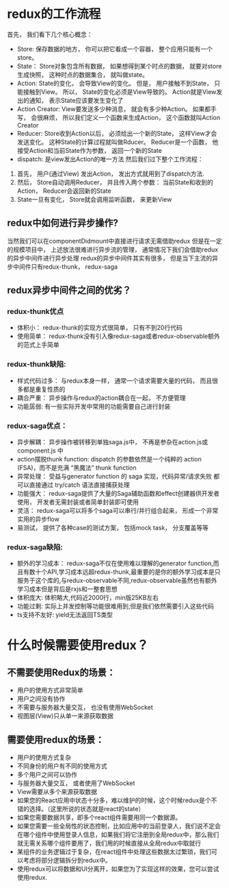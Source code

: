 # redux的工作流程
首先， 我们看下几个核心概念：
- Store: 保存数据的地方， 你可以把它看成一个容器， 整个应用只能有一个store。
- State： Store对象包含所有数据， 如果想得到某个时点的数据， 就要对store生成快照， 这种时点的数据集合， 就叫做state。
- Action: State的变化， 会导致View的变化。 但是， 用户接触不到State， 只能接触到View。 所以， State的变化必须是View导致的。 Action就是View发出的通知， 表示State应该要发生变化了
- Action Creator: View要发送多少种消息， 就会有多少种Action。 如果都手写， 会很麻烦， 所以我们定义一个函数来生成Action， 这个函数就叫Action Creator
- Reducer: Store收到Action以后， 必须给出一个新的State， 这样View才会发送变化。 这种State的计算过程就叫做Rducer。 Reducer是一个函数， 他接受Action和当前State作为参数， 返回一个新的State
- dispatch: 是view发出Action的唯一方法
然后我们过下整个工作流程：
1. 首先， 用户(通过View) 发出Action， 发出方式就用到了dispatch方法.
2. 然后， Store自动调用Reducer， 并且传入两个参数： 当前State和收到的Action， Reducer会返回新的State
3. State一旦有变化， Store就会调用监听函数， 来更新View
## redux中如何进行异步操作?
当然我们可以在componentDidmount中直接进行请求无需借助redux
但是在一定的规模项目中， 上述放法很难进行异步流的管理， 通常情况下我们会借助redux的异步中间件进行异步处理
redux的异步中间件其实有很多， 但是当下主流的异步中间件只有redux-thunk， redux-saga
## redux异步中间件之间的优劣？
### redux-thunk优点
- 体积小： redux-thunk的实现方式很简单， 只有不到20行代码
- 使用简单： redux-thunk没有引入像redux-saga或者redux-observable额外的范式上手简单
### redux-thunk缺陷:
- 样式代码过多： 与redux本身一样， 通常一个请求需要大量的代码， 而且很多都是重复性质的
- 耦合严重： 异步操作与redux的action耦合在一起， 不方便管理
- 功能孱弱: 有一些实际开发中常用的功能需要自己进行封装
### redux-saga优点：
- 异步解耦： 异步操作被转移到单独saga.js中， 不再是参杂在action.js或component.js 中
- action摆脱thunk function: dispatch 的参数依然是一个纯粹的 action (FSA)，而不是充满 “黑魔法” thunk function
- 异常处理： 受益与generator function 的 saga 实现，代码异常/请求失败 都可以直接通过 try/catch 语法直接捕获处理
- 功能强大： redux-saga提供了大量的Saga辅助函数和effect创建器供开发者使用， 开发者无需封装或者简单封装即可使用
- 灵活： redux-saga可以将多个saga可以串行/并行组合起来， 形成一个非常实用的异步flow
- 易测试， 提供了各种case的测试方案， 包括mock task， 分支覆盖等等
### redux-saga缺陷:
- 额外的学习成本： redux-saga不仅在使用难以理解的generator function,而且有数十个API,学习成本远超redux-thunk,最重要的是你的额外学习成本是只服务于这个库的,与redux-observable不同,redux-observable虽然也有额外学习成本但是背后是rxjs和一整套思想
- 体积庞大: 体积略大,代码近2000行，min版25KB左右
- 功能过剩: 实际上并发控制等功能很难用到,但是我们依然需要引入这些代码
- ts支持不友好: yield无法返回TS类型
# 什么时候需要使用redux？
## 不需要使用Redux的场景：
- 用户的使用方式非常简单
- 用户之间没有协作
- 不需要与服务器大量交互， 也没有使用WebSocket
- 视图层(View)只从单一来源获取数据
## 需要使用redux的场景：
- 用户的使用方式复杂
- 不同身份的用户有不同的使用方式
- 多个用户之间可以协作
- 与服务器大量交互， 或者使用了WebSocket
- View需要从多个来源获取数据
- 如果您的React应用中状态十分多，难以维护的时候，这个时候redux是个不错的选择。（这里所说的状态就是react的state）
- 如果您需要数据共享，即多个react组件需要用同一个数据源。
- 如果您需要一些全局性的状态控制，比如应用中的当前登录人，我们说不定会在哪个组件中使用登录人信息，如果我们将它注册到全局redux中，那么我们就无需关系哪个组件要用了，我们用的时候直接从全局redux中取就行
- 某组件的业务逻辑过于复杂，在react组件中处理这些数据太过繁琐，我们可以考虑将部分逻辑拆分到redux中。
- 使用redux可以将数据和UI分离开，如果您为了实现这样的效果，您可以尝试使用redux.